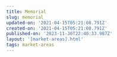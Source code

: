 ```yaml
---
title: Memorial
slug: memorial
updated-on: '2021-04-15T05:21:08.791Z'
created-on: '2021-04-15T05:21:08.791Z'
published-on: '2023-11-30T22:40:33.987Z'
layout: '[market-areas].html'
tags: market-areas
---
```



